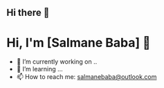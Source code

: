 ## Hi there 👋

# Hi, I'm [Salmane Baba] 👋  
- 🔭 I’m currently working on .. 
- 🌱 I’m learning ...
- 📫 How to reach me: salmanebaba@outlook.com
